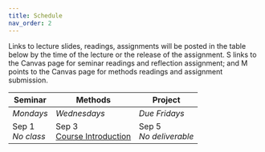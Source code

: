 ```yaml
---
title: Schedule
nav_order: 2
---
```

Links to lecture slides, readings, assignments will be posted in the table below by the time of the lecture or the release of the assignment.  <a class="label label-blue" >S</a> links to the Canvas page for seminar readings and reflection assignment; and <a class="label label-red" >M</a> points to the Canvas page for methods readings and assignment submission.

<table>
  <thead>
    <tr>
      <th><strong>Seminar</strong></th>
      <th><strong>Methods</strong></th>
      <th><strong>Project</strong></th>
    </tr>
  </thead>
  <tbody>
    <tr>
      <td><em>Mondays</em></td>
      <td><em>Wednesdays</em></td>
    <!--  <td><em>Due Fridays</em></td> -->
      <td><em>Due Fridays</em></td>
    </tr>
    <tr>
      <td>Sep 1<br /><em>No class</em></td>
      <td>Sep 3<br />
        <span class="fs-3"><a target="_blank" class="btn btn-purple" href="lectures/w01-course-introduction.pdf">Course Introduction</a></span><br />
      </td>
      <td>Sep 5<br /><em>No deliverable</em></td>
    </tr>
  </tbody>
</table>


